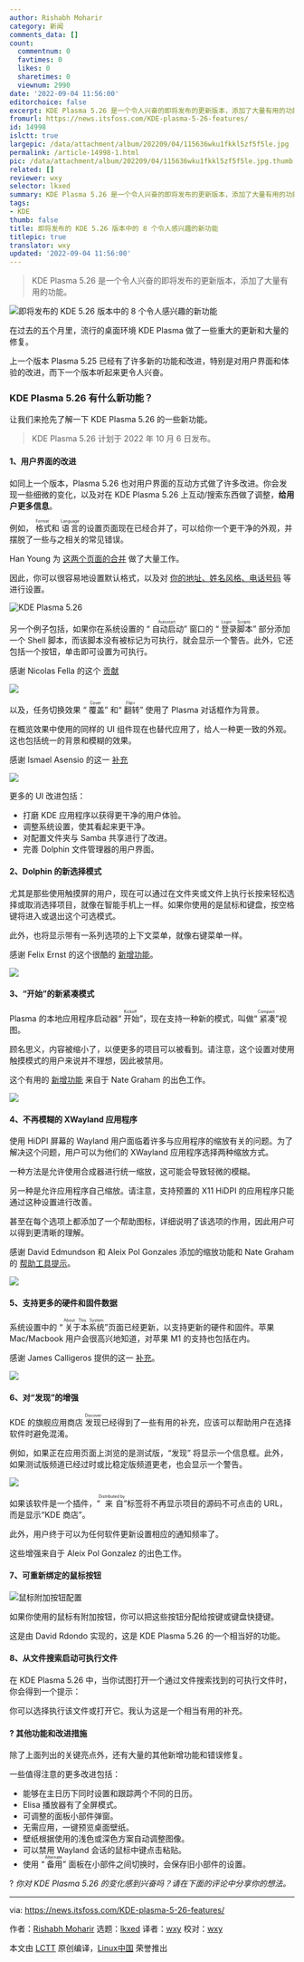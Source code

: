 ```yaml
---
author: Rishabh Moharir
category: 新闻
comments_data: []
count:
  commentnum: 0
  favtimes: 0
  likes: 0
  sharetimes: 0
  viewnum: 2990
date: '2022-09-04 11:56:00'
editorchoice: false
excerpt: KDE Plasma 5.26 是一个令人兴奋的即将发布的更新版本，添加了大量有用的功能。
fromurl: https://news.itsfoss.com/KDE-plasma-5-26-features/
id: 14998
islctt: true
largepic: /data/attachment/album/202209/04/115636wku1fkkl5zf5f5le.jpg
permalink: /article-14998-1.html
pic: /data/attachment/album/202209/04/115636wku1fkkl5zf5f5le.jpg.thumb.jpg
related: []
reviewer: wxy
selector: lkxed
summary: KDE Plasma 5.26 是一个令人兴奋的即将发布的更新版本，添加了大量有用的功能。
tags:
- KDE
thumb: false
title: 即将发布的 KDE 5.26 版本中的 8 个令人感兴趣的新功能
titlepic: true
translator: wxy
updated: '2022-09-04 11:56:00'
---
```



> 
> KDE Plasma 5.26 是一个令人兴奋的即将发布的更新版本，添加了大量有用的功能。
> 
> 
> 


![即将发布的 KDE 5.26 版本中的 8 个令人感兴趣的新功能](/data/attachment/album/202209/04/115636wku1fkkl5zf5f5le.jpg)


在过去的五个月里，流行的桌面环境 KDE Plasma 做了一些重大的更新和大量的修复。


上一个版本 Plasma 5.25 已经有了许多新的功能和改进，特别是对用户界面和体验的改进，而下一个版本听起来更令人兴奋。


### KDE Plasma 5.26 有什么新功能？


让我们来抢先了解一下 KDE Plasma 5.26 的一些新功能。



> 
> KDE Plasma 5.26 计划于 2022 年 10 月 6 日发布。
> 
> 
> 


#### 1、用户界面的改进


如同上一个版本，Plasma 5.26 也对用户界面的互动方式做了许多改进。你会发现一些细微的变化，以及对在 KDE Plasma 5.26 上互动/搜索东西做了调整，**给用户更多信息**。


例如，<ruby> 格式 <rt>  Format </rt></ruby> 和 <ruby> 语言 <rt>  Language </rt></ruby> 的设置页面现在已经合并了，可以给你一个更干净的外观，并摆脱了一些与之相关的常见错误。


Han Young 为 [这两个页面的合并](https://invent.KDE.org/plasma/plasma-workspace/-/merge_requests/1147) 做了大量工作。


因此，你可以很容易地设置默认格式，以及对 [你的地址、姓名风格、电话号码](https://bugs.KDE.org/show_bug.cgi?id=430801) 等进行设置。


![KDE Plasma 5.26](/data/attachment/album/202209/04/115757imp02wq0vnep4cpr.jpg)


另一个例子包括，如果你在系统设置的 “<ruby> 自动启动 <rt>  Autostart </rt></ruby>” 窗口的 “<ruby> 登录脚本 <rt>  Login Scripts </rt></ruby>” 部分添加一个 Shell 脚本，而该脚本没有被标记为可执行，就会显示一个警告。此外，它还包括一个按钮，单击即可设置为可执行。


感谢 Nicolas Fella 的这个 [贡献](https://invent.KDE.org/plasma/plasma-workspace/-/merge_requests/878)


![](/data/attachment/album/202209/04/115806rmiuqxim5ubujmqu.jpg)


以及，任务切换效果 “<ruby> 覆盖 <rt>  Cover </rt></ruby>” 和“<ruby> 翻转 <rt>  Flip&gt; </rt></ruby>” 使用了 Plasma 对话框作为背景。


在概览效果中使用的同样的 UI 组件现在也替代应用了，给人一种更一致的外观。这也包括统一的背景和模糊的效果。


感谢 Ismael Asensio 的这一 [补充](https://invent.KDE.org/plasma/KDEplasma-addons/-/merge_requests/168)


![](/data/attachment/album/202209/04/115818icakcm08k5ndmmme.jpg)


更多的 UI 改进包括：


* 打磨 KDE 应用程序以获得更干净的用户体验。
* 调整系统设置，使其看起来更干净。
* 对配置文件夹与 Samba 共享进行了改进。
* 完善 Dolphin 文件管理器的用户界面。


#### 2、Dolphin 的新选择模式


尤其是那些使用触摸屏的用户，现在可以通过在文件夹或文件上执行长按来轻松选择或取消选择项目，就像在智能手机上一样。如果你使用的是鼠标和键盘，按空格键将进入或退出这个可选模式。


此外，也将显示带有一系列选项的上下文菜单，就像右键菜单一样。


感谢 Felix Ernst 的这个很酷的 [新增功能](https://bugs.KDE.org/show_bug.cgi?id=427202)。


![](/data/attachment/album/202209/04/115638xjomrrjvoomfp5pd.jpg)


#### 3、“开始”的新紧凑模式


Plasma 的本地应用程序启动器“<ruby> 开始 <rt>  Kickoff </rt></ruby>”，现在支持一种新的模式，叫做“<ruby> 紧凑 <rt>  Compact </rt></ruby>”视图。


顾名思义，内容被缩小了，以便更多的项目可以被看到。请注意，这个设置对使用触摸模式的用户来说并不理想，因此被禁用。


这个有用的 [新增功能](https://invent.KDE.org/plasma/plasma-desktop/-/merge_requests/699) 来自于 Nate Graham 的出色工作。


![](/data/attachment/album/202209/04/115640q2xl7xs9pnph5sxk.png)


#### 4、不再模糊的 XWayland 应用程序


使用 HiDPI 屏幕的 Wayland 用户面临着许多与应用程序的缩放有关的问题。为了解决这个问题，用户可以为他们的 XWayland 应用程序选择两种缩放方式。


一种方法是允许使用合成器进行统一缩放，这可能会导致轻微的模糊。


另一种是允许应用程序自己缩放。请注意，支持预置的 X11 HiDPI 的应用程序只能通过这种设置进行改善。


甚至在每个选项上都添加了一个帮助图标，详细说明了该选项的作用，因此用户可以得到更清晰的理解。


感谢 David Edmundson 和 Aleix Pol Gonzales 添加的缩放功能和 Nate Graham 的 [帮助工具提示](https://invent.KDE.org/plasma/kscreen/-/merge_requests/108)。


![](/data/attachment/album/202209/04/115833z12se1igg4glcsrc.jpg)


#### 5、支持更多的硬件和固件数据


系统设置中的 “<ruby> 关于本系统 <rt>  About This System </rt></ruby>”页面已经更新，以支持更新的硬件和固件。苹果 Mac/Macbook 用户会很高兴地知道，对苹果 M1 的支持也包括在内。


感谢 James Calligeros 提供的这一 [补充](https://invent.KDE.org/plasma/kinfocenter/-/merge_requests/104)。


![](/data/attachment/album/202209/04/115838bb3m1k1s1ekbbz0m.jpg)


#### 6、对“发现”的增强


KDE 的旗舰应用商店 <ruby> 发现 <rt>  Discover </rt></ruby> 已经得到了一些有用的补充，应该可以帮助用户在选择软件时避免混淆。


例如，如果正在应用页面上浏览的是测试版，“发现” 将显示一个信息框。此外，如果测试版频道已经过时或比稳定版频道更老，也会显示一个警告。


![](/data/attachment/album/202209/04/115641zc7s5f0ssocnwcox.jpg)


如果该软件是一个插件，“<ruby> 来自 <rt>  Distributed by </rt></ruby>”标签将不再显示项目的源码不可点击的 URL，而是显示“KDE 商店”。


此外，用户终于可以为任何软件更新设置相应的通知频率了。


这些增强来自于 Aleix Pol Gonzalez 的出色工作。


#### 7、可重新绑定的鼠标按钮


![鼠标附加按钮配置](/data/attachment/album/202209/04/115641wmwisqcl5b4gqvlm.png)


如果你使用的鼠标有附加按钮，你可以把这些按钮分配给按键或键盘快捷键。


这是由 David Rdondo 实现的，这是 KDE Plasma 5.26 的一个相当好的功能。


#### 8、从文件搜索启动可执行文件


在 KDE Plasma 5.26 中，当你试图打开一个通过文件搜索找到的可执行文件时，你会得到一个提示：


你可以选择执行该文件或打开它。我认为这是一个相当有用的补充。


#### ?️ 其他功能和改进措施


除了上面列出的关键亮点外，还有大量的其他新增功能和错误修复。


一些值得注意的更多改进包括：


* 能够在主日历下同时设置和跟踪两个不同的日历。
* Elisa 播放器有了全屏模式。
* 可调整的面板小部件弹窗。
* 无需应用，一键预览桌面壁纸。
* 壁纸根据使用的浅色或深色方案自动调整图像。
* 可以禁用 Wayland 会话的鼠标中键点击粘贴。
* 使用 “<ruby> 备用 <rt>  Alternate </rt></ruby>” 面板在小部件之间切换时，会保存旧小部件的设置。


? *你对 KDE Plasma 5.26 的变化感到兴奋吗？请在下面的评论中分享你的想法。*




---


via: <https://news.itsfoss.com/KDE-plasma-5-26-features/>


作者：[Rishabh Moharir](https://news.itsfoss.com/author/rishabh/) 选题：[lkxed](https://github.com/lkxed) 译者：[wxy](https://github.com/wxy) 校对：[wxy](https://github.com/wxy)


本文由 [LCTT](https://github.com/LCTT/TranslateProject) 原创编译，[Linux中国](https://linux.cn/) 荣誉推出